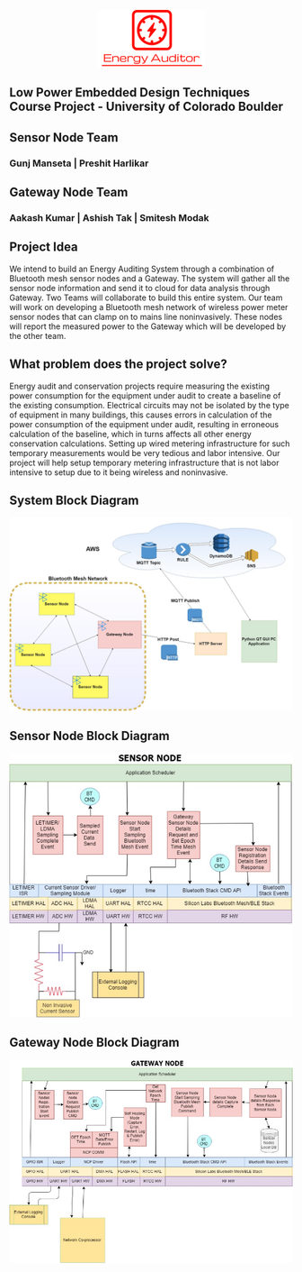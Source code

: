 <p align="center">
 <img src="https://github.com/hpreshit/Energy-Auditor/blob/master/PC%20Application/Images/energyAuditor.png" title="logo" alt="Energy Auditor Logo">
</p>  

## Low Power Embedded Design Techniques Course Project - University of Colorado Boulder
## Sensor Node Team  
###  Gunj Manseta  |  Preshit Harlikar  
## Gateway Node Team  
###  Aakash Kumar  |  Ashish Tak  |  Smitesh Modak  
  
 
## Project Idea  
We intend to build an Energy Auditing System through a combination of Bluetooth mesh
sensor nodes and a Gateway. The system will gather all the sensor node information and
send it to cloud for data analysis through Gateway.
Two Teams will collaborate to build this entire system. Our team will work on developing a
Bluetooth mesh network of wireless power meter sensor nodes that can clamp on to mains
line noninvasively. These nodes will report the measured power to the Gateway which will
be developed by the other team.

## What problem does the project solve?
Energy audit and conservation projects require measuring the existing power consumption
for the equipment under audit to create a baseline of the existing consumption. Electrical
circuits may not be isolated by the type of equipment in many buildings, this causes errors
in calculation of the power consumption of the equipment under audit, resulting in
erroneous calculation of the baseline, which in turns affects all other energy conservation
calculations. Setting up wired metering infrastructure for such temporary measurements
would be very tedious and labor intensive. Our project will help setup temporary metering
infrastructure that is not labor intensive to setup due to it being wireless and noninvasive.
  
## System Block Diagram
![System Block Diagram](https://github.com/hpreshit/Energy-Auditor/blob/master/Final%20Report%20Content/Diagrams/SystemBD.jpg)

## Sensor Node Block Diagram
![System Block Diagram](https://github.com/hpreshit/Energy-Auditor/blob/master/Final%20Report%20Content/Diagrams/SensorNode_SW_BD.jpg)

## Gateway Node Block Diagram
![System Block Diagram](https://github.com/hpreshit/Energy-Auditor/blob/master/Final%20Report%20Content/Diagrams/Gateway_SW_BD.jpg)
